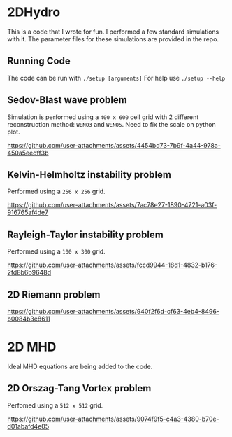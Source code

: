# 2DHydro
This is a code that I wrote for fun. I performed a few standard simulations with it.
The parameter files for these simulations are provided in the repo.

## Running Code
The code can be run with
`./setup [arguments]`
For help use `./setup --help`

## Sedov-Blast wave problem
Simulation is performed using a `400 x 600` cell grid with 2 different reconstruction method: `WENO3` and `WENO5`. Need to fix the scale on python plot.

https://github.com/user-attachments/assets/4454bd73-7b9f-4a44-978a-450a5eedff3b

## Kelvin-Helmholtz instability problem
Performed using a `256 x 256` grid.

https://github.com/user-attachments/assets/7ac78e27-1890-4721-a03f-916765af4de7

## Rayleigh-Taylor instability problem
Performed using a `100 x 300` grid.

https://github.com/user-attachments/assets/fccd9944-18d1-4832-b176-2fd8b6b9648d

## 2D Riemann problem

https://github.com/user-attachments/assets/940f2f6d-cf63-4eb4-8496-b0084b3e8611

# 2D MHD
Ideal MHD equations are being added to the code. 

## 2D Orszag-Tang Vortex problem
Perfomed using a `512 x 512` grid.

https://github.com/user-attachments/assets/9074f9f5-c4a3-4380-b70e-d01abafd4e05

